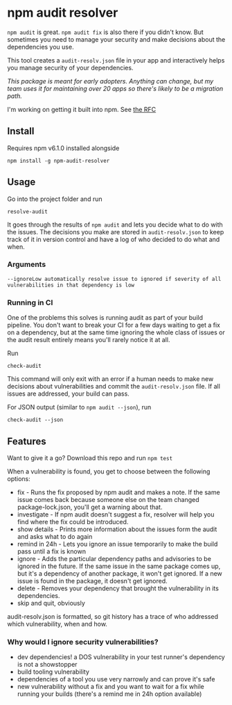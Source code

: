 # npm audit resolver

`npm audit` is great. `npm audit fix` is also there if you didn't know. But sometimes you need to manage your security and make decisions about the dependencies you use.

This tool creates a `audit-resolv.json` file in your app and interactively helps you manage security of your dependencies.

*This package is meant for early adopters. Anything can change, but my team uses it for maintaining over 20 apps so there's likely to be a migration path.*

I'm working on getting it built into npm. See [the RFC](https://github.com/npm/rfcs/pull/18)

## Install

Requires npm v6.1.0 installed alongside

```
npm install -g npm-audit-resolver
```

## Usage

Go into the project folder and run

```
resolve-audit
```

It goes through the results of `npm audit` and lets you decide what to do with the issues.
The decisions you make are stored in `audit-resolv.json` to keep track of it in version control and have a log of who decided to do what and when.

### Arguments 

```
--ignoreLow automatically resolve issue to ignored if severity of all vulnerabilities in that dependency is low
```

### Running in CI

One of the problems this solves is running audit as part of your build pipeline.
You don't want to break your CI for a few days waiting to get a fix on a dependency, but at the same time ignoring the whole class of issues or the audit result entirely means you'll rarely notice it at all.

Run
```
check-audit
```

This command will only exit with an error if a human needs to make new decisions about vulnerabilities and commit the `audit-resolv.json` file. If all issues are addressed, your build can pass.

For JSON output (similar to `npm audit --json`), run
```
check-audit --json
```

## Features

Want to give it a go? Download this repo and run `npm test`

When a vulnerability is found, you get to choose between the following options:

- fix - Runs the fix proposed by npm audit and makes a note. If the same issue comes back because someone else on the team changed package-lock.json, you'll get a warning about that.
- investigate - If npm audit doesn't suggest a fix, resolver will help you find where the fix could be introduced.
- show details - Prints more information about the issues form the audit and asks what to do again
- remind in 24h - Lets you ignore an issue temporarily to make the build pass until a fix is known
- ignore - Adds the particular dependency paths and advisories to be ignored in the future. If the same issue in the same package comes up, but it's a dependency of another package, it won't get ignored. If a new issue is found in the package, it doesn't get ignored.
- delete - Removes your dependency that brought the vulnerability in its dependencies.
- skip and quit, obviously

audit-resolv.json is formatted, so git history has a trace of who addressed which vulnerability, when and how.

### Why would I ignore security vulnerabilities?

- dev dependencies! a DOS vulnerability in your test runner's dependency is not a showstopper
- build tooling vulnerability
- dependencies of a tool you use very narrowly and can prove it's safe
- new vulnerability without a fix and you want to wait for a fix while running your builds (there's a remind me in 24h option available)
